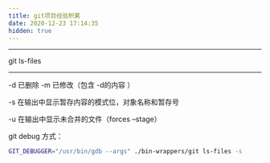 ```yaml
---
title: git项目经验积累
date: 2020-12-23 17:14:35
hidden: true
---
```



****
git ls-files
****
-d 已删除
-m 已修改（包含 -d的内容 ）

-s 在输出中显示暂存内容的模式位，对象名称和暂存号

-u 在输出中显示未合并的文件（forces –stage）



git debug 方式：
```bash
GIT_DEBUGGER="/usr/bin/gdb --args" ./bin-wrappers/git ls-files -s
```
